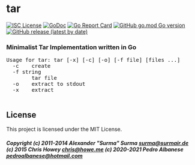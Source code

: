 # tar
[![ISC License](http://img.shields.io/badge/license-MIT-blue.svg)](https://github.com/pedroalbanese/tar/blob/master/LICENSE) 
[![GoDoc](https://godoc.org/github.com/pedroalbanese/tar?status.png)](http://godoc.org/github.com/pedroalbanese/tar)
[![Go Report Card](https://goreportcard.com/badge/github.com/pedroalbanese/tar)](https://goreportcard.com/report/github.com/pedroalbanese/tar)
[![GitHub go.mod Go version](https://img.shields.io/github/go-mod/go-version/pedroalbanese/tar)](https://golang.org)
[![GitHub release (latest by date)](https://img.shields.io/github/v/release/pedroalbanese/tar)](https://github.com/pedroalbanese/tar/releases)
###  Minimalist Tar Implementation written in Go
<pre>Usage for tar: tar [-x] [-c] [-o] [-f file] [files ...]
  -c    create
  -f string
        tar file
  -o    extract to stdout
  -x    extract
  </pre>

## License

This project is licensed under the MIT License.

##### Copyright (c) 2011-2014 Alexander "Surma" Surma <surma@surmair.de> (c) 2015 Chris Howey <chris@howe.me> (c) 2020-2021 Pedro Albanese <pedroalbanese@hotmail.com>
